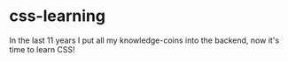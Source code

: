 # css-learning

In the last 11 years I put all my knowledge-coins into the backend, now it's time to learn CSS!
